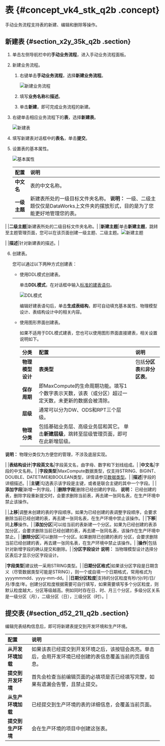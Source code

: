 # 表 {#concept_vk4_stk_q2b .concept}

手动业务流程支持表的新建、编辑和删除等操作。

## 新建表 {#section_x2y_35k_q2b .section}

1.  单击左侧导航栏中的**手动业务流程**，进入手动业务流程面板。
2.  新建业务流程。
    1.  右键单击**手动业务流程**，选择**新建业务流程**。

        ![新建业务流程](http://static-aliyun-doc.oss-cn-hangzhou.aliyuncs.com/assets/img/16319/15675080017961_zh-CN.png)

    2.  填写**业务名称**和**描述**。
    3.  单击**新建**，即可完成业务流程的新建。
3.  右键单击相应业务流程下的**表**，选择**新建表**。

    ![新建表](http://static-aliyun-doc.oss-cn-hangzhou.aliyuncs.com/assets/img/16319/15675080017962_zh-CN.png)

4.  填写新建表对话框中的**表名**，单击**提交**。
5.  设置表的基本属性。

    ![基本属性](http://static-aliyun-doc.oss-cn-hangzhou.aliyuncs.com/assets/img/16319/15675080017963_zh-CN.png)

    |配置|说明|
    |:-|:-|
    |**中文名**|表的中文名称。|
    |**一级主题**|新建表所处的一级目标文件夹名称。 **说明：** 一级、二级主题仅仅是DataWorks上文件夹的摆放形式，目的是为了您能更好地管理您的表。

 |
    |**二级主题**|新建表所处的二级目标文件夹名称。|
    |**新建主题**|单击**新建主题**，跳转至主题管理页面，您可以在该页面创建一级主题、二级主题。![新建主题](http://static-aliyun-doc.oss-cn-hangzhou.aliyuncs.com/assets/img/16319/15675080027965_zh-CN.png)

|
    |**描述**|针对新建表的描述。|

6.  创建表。

    您可以通过以下两种方式创建表：

    -   使用DDL模式创建表。

        单击**DDL模式**，在对话框中输入[标准的建表语句](../../../../intl.zh-CN/开发/SQL及函数/DDL语句/表操作.md#)。

        ![DDL模式](http://static-aliyun-doc.oss-cn-hangzhou.aliyuncs.com/assets/img/16319/15675080027966_zh-CN.png)

        编辑好建表语句后，单击**生成表结构**，即可自动填充基本属性、物理模型设计、表结构设计中的相关内容。

    -   使用图形界面创建表。

        如果不适用于DDL模式建表，您也可以使用图形界面直接建表，相关设置说明如下。

        |分类|配置|说明|
        |:-|:-|:-|
        |**物理模型设计**|**表类型**|包括**分区表**和**非分区表**。|
        |**保存周期**|即MaxCompute的生命周期功能。填写1个数字表示天数，该表（或分区）超过一定天数，未更新的数据会被清除。|
        |**层级**|通常可以分为DW、ODS和RPT三个层级。|
        |**物理分类**|包括基础业务层、高级业务层和其它。 单击**新建层级**，跳转至层级管理页面，即可在此新增层级。

**说明：** 物理分类仅为方便您的管理，不涉及底层实现。

 |
        |**表结构设计**|**字段英文名**|字段英文名，由字母、数字和下划线组成。|
        |**中文名**|字段的中文名称。|
        |**字段类型**|MaxCompute数据类型，仅支持STRING、BIGINT、DOUBLE、DATETIME和BOOLEAN类型，详情请参见[数据类型](../../../../intl.zh-CN/开发/数据类型.md#)。|
        |**描述**|字段的详细描述。|
        |**主键**|勾选表示该字段是主键，或者是联合主键的其中一个字段。|
        |**添加字段**|新增一列字段。|
        |**删除字段**|删除已经创建的字段。 **说明：** 已经创建的表，删除字段重新提交时，会要求删除当前表，再去建一张同名表，在生产环境中禁止该操作。

 |
        |**上移**|调整未创建的表的字段顺序。如果为已经创建的表调整字段顺序，会要求删除当前已经创建的表，再去建一张同名表，在生产环境中禁止该操作。|
        |**下移**|同**上移**操作。|
        |**添加分区**|可以给当前的表新建一个分区。如果为已经创建的表添加分区，会要求删除当前已经创建的表，再去建一张同名表，该操作在生产环境中禁止。|
        |**删除分区**|可以删除一个分区。如果删除已创建的表的 分区，会要求删除当前已经创建的表，再去建一张同名表，在生产环境中禁止该操作。|
        |**操作**|包括针对新增字段的确认提交和删除。|
        |**分区字段设计** **说明：** 当物理模型设计选择分区表后才显示分区字段设计。

 |**字段类型**|建议统一采用STRING类型。|
        |**日期分区格式**|如果该分区字段是日期含义（尽管数据类型可能是STRING），则一个或自填一个日期格式，常用格式为yyyymmmdd、yyyy-mm-dd。|
        |**日期分区粒度**|支持的分区粒度有秒/分/时/日/月/季度/年。创建分区粒度根据需要可自行填写，如果需要填写多个分区粒度，则默认粒度越大，分区等级越高。例如同时存在日、时、月三个分区，多级分区关系是一级分区（月），二级分区（日），三级分区（时）。|


## 提交表 {#section_d52_21l_q2b .section}

编辑完表结构信息后，即可将新建表提交到开发环境和生产环境。

|配置|说明|
|:-|:-|
|**从开发环境加载**|如果该表已经提交到开发环境之后，该按钮会高亮。单击后，会用开发环境已经创建的表信息覆盖当前的页面信息。|
|**提交到开发环境**|首先会检查当前编辑页面的必填项是否已经填写完整，如果有遗漏会告警，且禁止提交。|
|**从生产环境加载**|已经提交到生产环境的表的详细信息，会覆盖当前页面。|
|**提交到生产环境**|会在生产环境的项目中创建这张表。|

